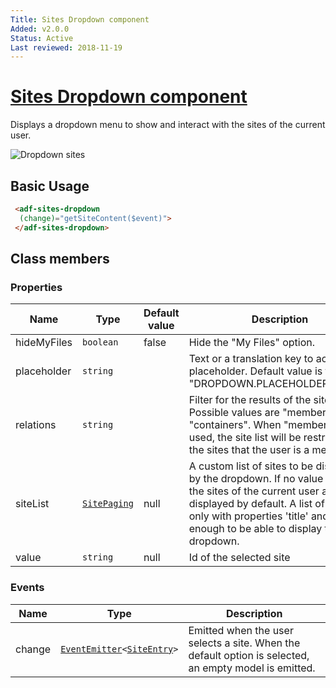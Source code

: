 ```yaml
---
Title: Sites Dropdown component
Added: v2.0.0
Status: Active
Last reviewed: 2018-11-19
---
```


# [Sites Dropdown component](../../lib/content-services/site-dropdown/sites-dropdown.component.ts "Defined in sites-dropdown.component.ts")

Displays a dropdown menu to show and interact with the sites of the current user.

![Dropdown sites](../docassets/images/document-list-dropdown-list.png)

## Basic Usage

```html
 <adf-sites-dropdown
  (change)="getSiteContent($event)">
 </adf-sites-dropdown>
```

## Class members

### Properties

| Name | Type | Default value | Description |
| ---- | ---- | ------------- | ----------- |
| hideMyFiles | `boolean` | false | Hide the "My Files" option. |
| placeholder | `string` |  | Text or a translation key to act as a placeholder. Default value is the key "DROPDOWN.PLACEHOLDER_LABEL". |
| relations | `string` |  | Filter for the results of the sites query. Possible values are "members" and "containers". When "members" is used, the site list will be restricted to the sites that the user is a member of. |
| siteList | [`SitePaging`](https://github.com/Alfresco/alfresco-js-api/blob/master/src/alfresco-core-rest-api/docs/SitePaging.md) | null | A custom list of sites to be displayed by the dropdown. If no value is given, the sites of the current user are displayed by default. A list of objects only with properties 'title' and 'guid' is enough to be able to display the dropdown. |
| value | `string` | null | Id of the selected site |

### Events

| Name | Type | Description |
| ---- | ---- | ----------- |
| change | [`EventEmitter`](https://angular.io/api/core/EventEmitter)`<`[`SiteEntry`](https://github.com/Alfresco/alfresco-js-api/blob/master/src/alfresco-core-rest-api/docs/SiteEntry.md)`>` | Emitted when the user selects a site. When the default option is selected, an empty model is emitted. |
